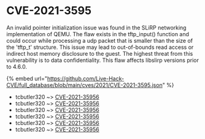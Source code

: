 # CVE-2021-3595

An invalid pointer initialization issue was found in the SLiRP networking implementation of QEMU. The flaw exists in the tftp_input() function and could occur while processing a udp packet that is smaller than the size of the 'tftp_t' structure. This issue may lead to out-of-bounds read access or indirect host memory disclosure to the guest. The highest threat from this vulnerability is to data confidentiality. This flaw affects libslirp versions prior to 4.6.0.

{% embed url="https://github.com/Live-Hack-CVE/full_database/blob/main/cves/2021/CVE-2021-3595.json" %}


* tcbutler320 ~> [CVE-2021-35956](https://www.alice-snow.ru/2021/database/cve-2021-3595/cve-2021-35956-tcbutler320)
* tcbutler320 ~> [CVE-2021-35956](https://www.alice-snow.ru/2021/database/cve-2021-3595/cve-2021-35956-tcbutler320)
* tcbutler320 ~> [CVE-2021-35956](https://www.alice-snow.ru/2021/database/cve-2021-3595/cve-2021-35956-tcbutler320)
* tcbutler320 ~> [CVE-2021-35956](https://www.alice-snow.ru/2021/database/cve-2021-3595/cve-2021-35956-tcbutler320)
* tcbutler320 ~> [CVE-2021-35956](https://www.alice-snow.ru/2021/database/cve-2021-3595/cve-2021-35956-tcbutler320)
* tcbutler320 ~> [CVE-2021-35956](https://www.alice-snow.ru/2021/database/cve-2021-3595/cve-2021-35956-tcbutler320)